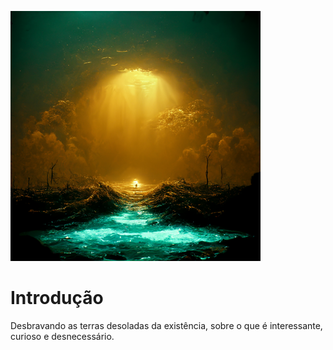 [![Singularidade](../images/singularidade/logo.png)](intro.md)

# Introdução
Desbravando as terras desoladas da existência, sobre o que é interessante, curioso e desnecessário.